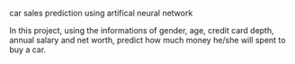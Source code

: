 car sales prediction using artifical neural network

In this project, using the informations of gender, age, credit card depth, annual salary and net worth, predict how much money he/she will spent to buy a car.

